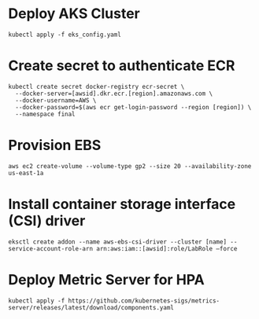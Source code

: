 # Deploy AKS Cluster

```
kubectl apply -f eks_config.yaml
```
# Create secret to authenticate ECR

```
kubectl create secret docker-registry ecr-secret \
  --docker-server=[awsid].dkr.ecr.[region].amazonaws.com \
  --docker-username=AWS \
  --docker-password=$(aws ecr get-login-password --region [region]) \
  --namespace final
```

# Provision EBS

```
aws ec2 create-volume --volume-type gp2 --size 20 --availability-zone us-east-1a
```

# Install container storage interface (CSI) driver

```
eksctl create addon --name aws-ebs-csi-driver --cluster [name] --service-account-role-arn arn:aws:iam::[awsid]:role/LabRole –force
```

# Deploy Metric Server for HPA

```
kubectl apply -f https://github.com/kubernetes-sigs/metrics-server/releases/latest/download/components.yaml
```